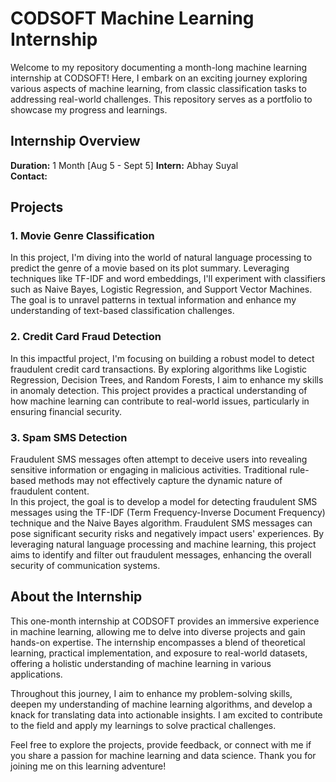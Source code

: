 
# CODSOFT Machine Learning Internship

Welcome to my repository documenting a month-long machine learning internship at CODSOFT! Here, I embark on an exciting journey exploring various aspects of machine learning, from classic classification tasks to addressing real-world challenges. This repository serves as a portfolio to showcase my progress and learnings.

## Internship Overview

**Duration:** 1 Month [Aug 5 - Sept 5]
**Intern:** Abhay Suyal  
**Contact:**


## Projects

### 1. Movie Genre Classification

In this project, I'm diving into the world of natural language processing to predict the genre of a movie based on its plot summary. Leveraging techniques like TF-IDF and word embeddings, I'll experiment with classifiers such as Naive Bayes, Logistic Regression, and Support Vector Machines. The goal is to unravel patterns in textual information and enhance my understanding of text-based classification challenges.
<!--
- **Folder:** `movie_genre_classification`
- **Code:** Implementation details can be found in the `code/` directory.
- **Data:** Relevant datasets are stored in the `data/` directory.
- **Documentation:** Check out `docs/` for additional project documentation.
-->
### 2. Credit Card Fraud Detection

In this impactful project, I'm focusing on building a robust model to detect fraudulent credit card transactions. By exploring algorithms like Logistic Regression, Decision Trees, and Random Forests, I aim to enhance my skills in anomaly detection. This project provides a practical understanding of how machine learning can contribute to real-world issues, particularly in ensuring financial security.

<!-- - **Folder:** `credit_card_fraud_detection`
- **Code:** Implementation details can be found in the `/` directory.
- **Data:** The necessary datasets are stored in the `data/` directory.
-->
### 3. Spam SMS Detection

Fraudulent SMS messages often attempt to deceive users into revealing sensitive information or engaging in malicious activities. Traditional rule-based methods may not effectively capture the dynamic nature of fraudulent content.<br>
In this project, the goal is to develop a model for detecting fraudulent SMS messages using the TF-IDF (Term Frequency-Inverse Document Frequency) technique and the Naive Bayes algorithm.  Fraudulent SMS messages can pose significant security risks and negatively impact users' experiences. By leveraging natural language processing and machine learning, this project aims to identify and filter out fraudulent messages, enhancing the overall security of communication systems.
<!--
- **Folder:** `customer_churn_prediction`
- **Code:** Implementation details can be found in the `/` directory.
- **Data:** The necessary datasets are stored in the `data/` directory.
- **Documentation:** Explore `docs/` for additional project documentation.
-->
## About the Internship

This one-month internship at CODSOFT provides an immersive experience in machine learning, allowing me to delve into diverse projects and gain hands-on expertise. The internship encompasses a blend of theoretical learning, practical implementation, and exposure to real-world datasets, offering a holistic understanding of machine learning in various applications.

Throughout this journey, I aim to enhance my problem-solving skills, deepen my understanding of machine learning algorithms, and develop a knack for translating data into actionable insights. I am excited to contribute to the field and apply my learnings to solve practical challenges.

Feel free to explore the projects, provide feedback, or connect with me if you share a passion for machine learning and data science. Thank you for joining me on this learning adventure!
